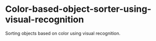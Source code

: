 # Color-based-object-sorter-using-visual-recognition
Sorting objects based on color using visual recognition.
